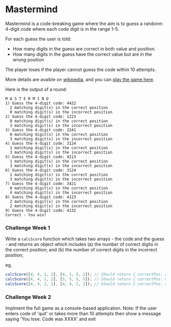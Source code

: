 # Mastermind
Mastermind is a code-breaking game where the aim is to guess a randonm 4-digit code where each code digit is in the range 1-5. 

For each guess the user is told: 
* How many digits in the guess are correct in both value and position. 
* How many digits in the guess have the correct value but are in the wrong position

The player loses if the player cannot guess the code within 10 attempts.

More details are avaible on [wikipedia](https://en.wikipedia.org/wiki/Mastermind_(board_game)), and you can [play the game here](https://www.webgamesonline.com/mastermind/).

Here is the output of a round:
```
M A S T E R M I N D
1) Guess the 4-digit code: 4422
  2 matching digit(s) in the correct position
  0 matching digit(s) in the incorrect position
2) Guess the 4-digit code: 1223
  0 matching digit(s) in the correct position
  3 matching digit(s) in the incorrect position
3) Guess the 4-digit code: 2241
  0 matching digit(s) in the correct position
  3 matching digit(s) in the incorrect position
4) Guess the 4-digit code: 3124
  1 matching digit(s) in the correct position
  3 matching digit(s) in the incorrect position
5) Guess the 4-digit code: 4213
  1 matching digit(s) in the correct position
  3 matching digit(s) in the incorrect position
6) Guess the 4-digit code: 3124
  1 matching digit(s) in the correct position
  3 matching digit(s) in the incorrect position
7) Guess the 4-digit code: 3421
  0 matching digit(s) in the correct position
  4 matching digit(s) in the incorrect position
8) Guess the 4-digit code: 4123
  2 matching digit(s) in the correct position
  2 matching digit(s) in the incorrect position
9) Guess the 4-digit code: 4132
Correct - You win!
```
### Challenge Week 1
Write a `calcScore` function which takes two arrays - the code and the guess - and returns an object which includes (a) the number of correct digits in the correct position; and (b) the number of correct digits in the incorrect position;

eg.
```js
calcScore([4, 4, 1, 2], [4, 1, 5, 2]); // Should return { correctPos: 2, incorrectPos: 1 }
calcScore([4, 4, 1, 2], [5, 5, 5, 5]); // Should return { correctPos: 0, incorrectPos: 0 }
calcScore([4, 4, 1, 2], [4, 4, 1, 2]); // Should return { correctPos: 4, incorrectPos: 0 }
```

### Challenge Week 2
Implment the full game as a console-based application.  Note: If the user enters code of 'quit' or takes more than 10 attempts then show a message saying 'You lose. Code was XXXX' and exit